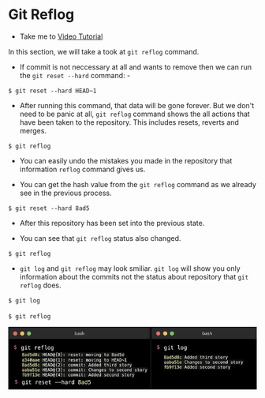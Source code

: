 # Git Reflog
  - Take me to [Video Tutorial](https://kodekloud.com/courses/1085975/lectures/23530196)

In this section, we will take a took at `git reflog` command.

- If commit is not neccessary at all and wants to remove then we can run the `git reset --hard` command: -

```
$ git reset --hard HEAD~1 
```

- After running this command, that data will be gone forever. But we don't need to be panic at all, `git reflog` command shows the all actions that have been taken to the repository. This includes resets, reverts and merges.

```
$ git reflog
``` 

- You can easily undo the mistakes you made in the repository that information `reflog` command gives us.

- You can get the hash value from the `git reflog` command as we already see in the previous process.

```
$ git reset --hard 8ad5
```

- After this repository has been set into the previous state.

- You can see that `git reflog` status also changed.

```
$ git reflog
```

- `git log` and `git reflog` may look smiliar. `git log` will show you only information about the commits not the status about repository that `git reflog` does.

```
$ git log
  
$ git reflog  
```
![t1](../../images/t1.PNG)
